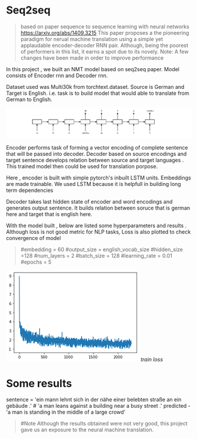 # Seq2seq
 > based on paper sequence to sequence learning with neural networks
 >https://arxiv.org/abs/1409.3215
 >This paper proposes a the pioneering paradigm for nerual machine translation using a simple yet applaudable encoder-decoder RNN pair. Although, being the poorest of performers in this list, it earns a spot due to its novely.
Note: A few changes have been made in order to improve performance

In this project , we built an NMT model based on seq2seq paper. Model consists of Encoder rnn and Decoder rnn. 

Dataset used was Multi30k from torchtext.dataset. 
Source is German and Target is English. i.e. task is to build model that would able to translate from German to English.

![](https://github.com/AjinkyaDeshpande39/NLP/blob/master/seq2seq/block_diag.png)

Encoder performs task of forming a vector encoding of complete sentence that will be passed into decoder. 
Decoder based on source encodings and target sentence develops relation between source and target languages . This trained model then could be used for translation porpose.

Here , encoder is built with simple pytorch's inbuilt LSTM units. Embeddings are made trainable. We used LSTM because it is helpfull in building long term dependencies

Decoder takes last hidden state of encoder and word encodings and generates output sentence. It builds relation between soruce that is german here and target that is english here.

With the model built , below are listed some hyperparameters and results . Although loss is not good metric for NLP tasks, Loss is also plotted to check convergence of model
>
>#embedding = 60
>#output_size = english_vocab_size
>#hidden_size =128
>#num_layers = 2
>#batch_size = 128
>#learning_rate = 0.01
>#epochs = 5
>
![](https://github.com/AjinkyaDeshpande39/NLP/blob/master/seq2seq/train_loss.png)
*train loss*


# Some results 
sentence = 'ein mann lehnt sich in der nähe einer belebten straße an ein gebäude .'  # 'a man leans against a building near a busy street .'
predicted - 'a man is standing in the middle of a large crowd'

>#Note 
> Although the results obtained were not very good, this project gave us an exposure to the neural machine translation.
